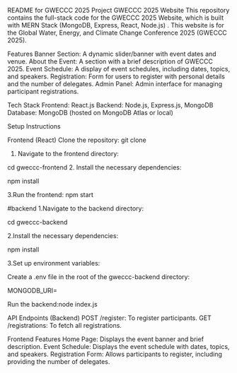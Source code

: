 README for GWECCC 2025 Project
GWECCC 2025 Website
This repository contains the full-stack code for the GWECCC 2025 Website, which is built with MERN Stack (MongoDB, Express, React, Node.js)
. This website is for the Global Water, Energy, and Climate Change Conference 2025 (GWECCC 2025).

Features
Banner Section: A dynamic slider/banner with event dates and venue.
About the Event: A section with a brief description of GWECCC 2025.
Event Schedule: A display of event schedules, including dates, topics, and speakers.
Registration: Form for users to register with personal details and the number of delegates.
Admin Panel: Admin interface for managing participant registrations.

Tech Stack
Frontend: React.js
Backend: Node.js, Express.js, MongoDB
Database: MongoDB (hosted on MongoDB Atlas or local)

Setup Instructions

Frontend (React)
Clone the repository:
git clone <repository-url>

1. Navigate to the frontend directory:

cd gweccc-frontend 2. Install the necessary dependencies:

npm install

3.Run the frontend:
npm start

#backend
1.Navigate to the backend directory:

cd gweccc-backend

2.Install the necessary dependencies:

npm install

3.Set up environment variables:

Create a .env file in the root of the gweccc-backend directory:

MONGODB_URI=<your-mongodb-connection-string>

Run the backend:node index.js

API Endpoints (Backend)
POST /register: To register participants.
GET /registrations: To fetch all registrations.

Frontend Features
Home Page: Displays the event banner and brief description.
Event Schedule: Displays the event schedule with dates, topics, and speakers.
Registration Form: Allows participants to register, including providing the number of delegates.

